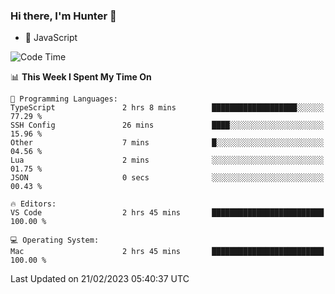### Hi there, I'm Hunter 👋

- 🔨 JavaScript
<!--
**huntermatrix/huntermatrix** is a ✨ _special_ ✨ repository because its `README.md` (this file) appears on your GitHub profile.

Here are some ideas to get you started:

- 🔭 I’m currently working on ...
- 🌱 I’m currently learning ...
- 👯 I’m looking to collaborate on ...
- 🤔 I’m looking for help with ...
- 💬 Ask me about ...
- 📫 How to reach me: ...
- 😄 Pronouns: ...
- ⚡ Fun fact: ...
-->

<!--START_SECTION:waka-->
![Code Time](http://img.shields.io/badge/Code%20Time-4%20hrs%2044%20mins-blue)

📊 **This Week I Spent My Time On** 

```text
💬 Programming Languages: 
TypeScript               2 hrs 8 mins        ███████████████████░░░░░░   77.29 % 
SSH Config               26 mins             ████░░░░░░░░░░░░░░░░░░░░░   15.96 % 
Other                    7 mins              █░░░░░░░░░░░░░░░░░░░░░░░░   04.56 % 
Lua                      2 mins              ░░░░░░░░░░░░░░░░░░░░░░░░░   01.75 % 
JSON                     0 secs              ░░░░░░░░░░░░░░░░░░░░░░░░░   00.43 % 

🔥 Editors: 
VS Code                  2 hrs 45 mins       █████████████████████████   100.00 % 

💻 Operating System: 
Mac                      2 hrs 45 mins       █████████████████████████   100.00 % 

```


 Last Updated on 21/02/2023 05:40:37 UTC
<!--END_SECTION:waka-->
